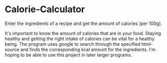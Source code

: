 # Calorie-Calculator
Enter the ingredients of a recipe and get the amount of calories (per 100g). 

It's important to know the amount of calories that are in your food. Staying healthy and getting the right intake of calories can be vital for a healthy being.
The program uses google to search through the specified html-source and finds the corresponding kcal amount for the ingredients. I'm hoping to be able to use this project in later  larger programs. 

